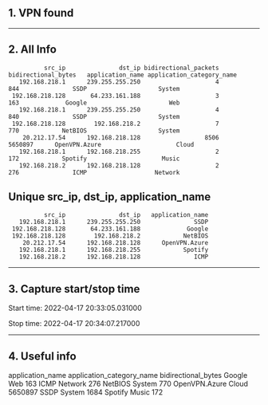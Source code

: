 ## 1. VPN found
---
## 2. All Info
              src_ip               dst_ip bidirectional_packets bidirectional_bytes   application_name application_category_name
       192.168.218.1      239.255.255.250                     4                 844               SSDP                    System
     192.168.218.128       64.233.161.188                     3                 163             Google                       Web
       192.168.218.1      239.255.255.250                     4                 840               SSDP                    System
     192.168.218.128        192.168.218.2                     7                 770            NetBIOS                    System
        20.212.17.54      192.168.218.128                  8506             5650897      OpenVPN.Azure                     Cloud
       192.168.218.1      192.168.218.255                     2                 172            Spotify                     Music
       192.168.218.2      192.168.218.128                     2                 276               ICMP                   Network
## Unique src_ip, dst_ip, application_name
              src_ip               dst_ip   application_name
       192.168.218.1      239.255.255.250               SSDP
     192.168.218.128       64.233.161.188             Google
     192.168.218.128        192.168.218.2            NetBIOS
        20.212.17.54      192.168.218.128      OpenVPN.Azure
       192.168.218.1      192.168.218.255            Spotify
       192.168.218.2      192.168.218.128               ICMP
---
## 3. Capture start/stop time

 Start time: 2022-04-17 20:33:05.031000

 Stop time: 2022-04-17 20:34:07.217000

---
## 4. Useful info

  application_name application_category_name bidirectional_bytes
            Google                       Web                 163
              ICMP                   Network                 276
           NetBIOS                    System                 770
     OpenVPN.Azure                     Cloud             5650897
              SSDP                    System                1684
           Spotify                     Music                 172